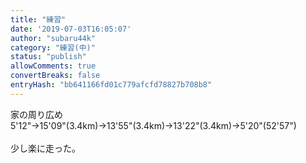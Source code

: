 ```yaml
---
title: "練習"
date: '2019-07-03T16:05:07'
author: "subaru44k"
category: "練習(中)"
status: "publish"
allowComments: true
convertBreaks: false
entryHash: "bb641166fd01c779afcfd78827b708b8"
---
```

家の周り広め<br>
5'12"→15'09"(3.4km)→13'55"(3.4km)→13'22"(3.4km)→5'20"(52'57")<br>
<br>
少し楽に走った。
